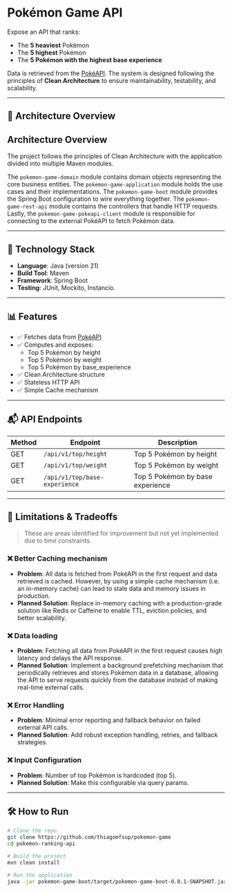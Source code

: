 # Pokémon Game API

Expose an API that ranks:
- The **5 heaviest** Pokémon 
- The **5 highest** Pokémon
- The **5 Pokémon with the highest base experience**

Data is retrieved from the [PokéAPI](https://pokeapi.co/api/v2/pokemon). The system is designed following the principles of **Clean Architecture** to ensure maintainability, testability, and scalability.

---

## 📐 Architecture Overview

## Architecture Overview

The project follows the principles of Clean Architecture with the application divided into multiple Maven modules. 

The `pokemon-game-domain` module contains domain objects representing the core business entities. The `pokemon-game-application` module holds the use cases and their implementations. The `pokemon-game-boot` module provides the Spring Boot configuration to wire everything together. The `pokemon-game-rest-api` module contains the controllers that handle HTTP requests. Lastly, the `pokemon-game-pokeapi-client` module is responsible for connecting to the external PokéAPI to fetch Pokémon data.

---

## 🧱 Technology Stack

- **Language**: Java (version 21)
- **Build Tool**: Maven
- **Framework**: Spring Boot
- **Testing**: JUnit, Mockito, Instancio.

---

## 📊 Features

- ✅ Fetches data from [PokéAPI](https://pokeapi.co/api/v2/)
- ✅ Computes and exposes:
    - Top 5 Pokémon by height
    - Top 5 Pokémon by weight
    - Top 5 Pokémon by base_experience
- ✅ Clean Architecture structure
- ✅ Stateless HTTP API
- ✅ Simple Cache mechanism

---
## 📬 API Endpoints
| Method | Endpoint                      | Description                      |
| ------ |-------------------------------| -------------------------------- |
| GET    | `/api/v1/top/height`          | Top 5 Pokémon by height          |
| GET    | `/api/v1/top/weight`          | Top 5 Pokémon by weight          |
| GET    | `/api/v1/top/base-experience` | Top 5 Pokémon by base experience |

---

## 🚫 Limitations & Tradeoffs

> These are areas identified for improvement but not yet implemented due to time constraints.

### ❌ Better Caching mechanism

- **Problem**: All data is fetched from PokéAPI in the first request and data retrieved is cached. However, by using a simple cache mechanism (i.e. an in-memory cache) can lead to stale data and memory issues in production.
- **Planned Solution**: Replace in-memory caching with a production-grade solution like Redis or Caffeine to enable TTL, eviction policies, and better scalability.

### ❌ Data loading
- **Problem**: Fetching all data from PokéAPI in the first request causes high latency and delays the API response.
- **Planned Solution**: Implement a background prefetching mechanism that periodically retrieves and stores Pokémon data in a database, allowing the API to serve requests quickly from the database instead of making real-time external calls.

### ❌ Error Handling

- **Problem**: Minimal error reporting and fallback behavior on failed external API calls.
- **Planned Solution**: Add robust exception handling, retries, and fallback strategies.

### ❌ Input Configuration

- **Problem**: Number of top Pokémon is hardcoded (top 5).
- **Planned Solution**: Make this configurable via query params.

---

## 🛠️ How to Run

```bash
# Clone the repo
git clone https://github.com/thiagomfsup/pokemon-game
cd pokemon-ranking-api

# Build the project
mvn clean install

# Run the application
java -jar pokemon-game-boot/target/pokemon-game-boot-0.0.1-SNAPSHOT.jar
```
